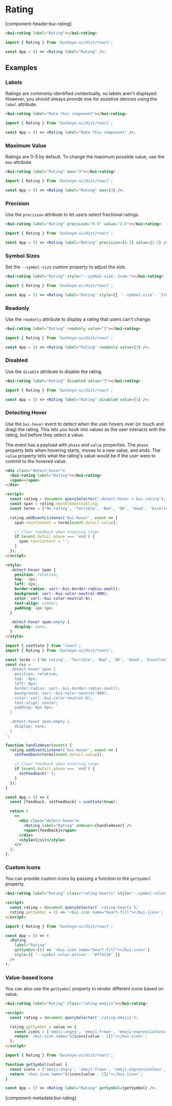 # Rating

[component-header:bui-rating]

```html preview
<bui-rating label="Rating"></bui-rating>
```

```jsx react
import { Rating } from 'buckeye-ui/dist/react';

const App = () => <Rating label="Rating" />;
```

## Examples

### Labels

Ratings are commonly identified contextually, so labels aren't displayed. However, you should always provide one for assistive devices using the `label` attribute.

```html preview
<bui-rating label="Rate this component"></bui-rating>
```

```jsx react
import { Rating } from 'buckeye-ui/dist/react';

const App = () => <Rating label="Rate this component" />;
```

### Maximum Value

Ratings are 0-5 by default. To change the maximum possible value, use the `max` attribute.

```html preview
<bui-rating label="Rating" max="3"></bui-rating>
```

```jsx react
import { Rating } from 'buckeye-ui/dist/react';

const App = () => <Rating label="Rating" max={3} />;
```

### Precision

Use the `precision` attribute to let users select fractional ratings.

```html preview
<bui-rating label="Rating" precision="0.5" value="2.5"></bui-rating>
```

```jsx react
import { Rating } from 'buckeye-ui/dist/react';

const App = () => <Rating label="Rating" precision={0.5} value={2.5} />;
```

### Symbol Sizes

Set the `--symbol-size` custom property to adjust the size.

```html preview
<bui-rating label="Rating" style="--symbol-size: 2rem;"></bui-rating>
```

```jsx react
import { Rating } from 'buckeye-ui/dist/react';

const App = () => <Rating label="Rating" style={{ '--symbol-size': '2rem' }} />;
```

### Readonly

Use the `readonly` attribute to display a rating that users can't change.

```html preview
<bui-rating label="Rating" readonly value="3"></bui-rating>
```

```jsx react
import { Rating } from 'buckeye-ui/dist/react';

const App = () => <Rating label="Rating" readonly value={3} />;
```

### Disabled

Use the `disable` attribute to disable the rating.

```html preview
<bui-rating label="Rating" disabled value="3"></bui-rating>
```

```jsx react
import { Rating } from 'buckeye-ui/dist/react';

const App = () => <Rating label="Rating" disabled value={3} />;
```

### Detecting Hover

Use the `bui-hover` event to detect when the user hovers over (or touch and drag) the rating. This lets you hook into values as the user interacts with the rating, but before they select a value.

The event has a payload with `phase` and `value` properties. The `phase` property tells when hovering starts, moves to a new value, and ends. The `value` property tells what the rating's value would be if the user were to commit to the hovered value.

```html preview
<div class="detect-hover">
  <bui-rating label="Rating"></bui-rating>
  <span></span>
</div>

<script>
  const rating = document.querySelector('.detect-hover > bui-rating');
  const span = rating.nextElementSibling;
  const terms = ['No rating', 'Terrible', 'Bad', 'OK', 'Good', 'Excellent'];

  rating.addEventListener('bui-hover', event => {
    span.textContent = terms[event.detail.value];

    // Clear feedback when hovering stops
    if (event.detail.phase === 'end') {
      span.textContent = '';
    }
  });
</script>

<style>
  .detect-hover span {
    position: relative;
    top: -4px;
    left: 8px;
    border-radius: var(--bui-border-radius-small);
    background: var(--bui-color-neutral-900);
    color: var(--bui-color-neutral-0);
    text-align: center;
    padding: 4px 6px;
  }

  .detect-hover span:empty {
    display: none;
  }
</style>
```

```jsx react
import { useState } from 'react';
import { Rating } from 'buckeye-ui/dist/react';

const terms = ['No rating', 'Terrible', 'Bad', 'OK', 'Good', 'Excellent'];
const css = `
  .detect-hover span {
    position: relative;
    top: -4px;
    left: 8px;
    border-radius: var(--bui-border-radius-small);
    background: var(--bui-color-neutral-900);
    color: var(--bui-color-neutral-0);
    text-align: center;
    padding: 4px 6px;
  }

  .detect-hover span:empty {
    display: none;
  }
`;

function handleHover(event) {
  rating.addEventListener('bui-hover', event => {
    setFeedback(terms[event.detail.value]);

    // Clear feedback when hovering stops
    if (event.detail.phase === 'end') {
      setFeedback('');
    }
  });
}

const App = () => {
  const [feedback, setFeedback] = useState(true);

  return (
    <>
      <div class="detect-hover">
        <Rating label="Rating" onHover={handleHover} />
        <span>{feedback}</span>
      </div>
      <style>{css}</style>
    </>
  );
};
```

### Custom Icons

You can provide custom icons by passing a function to the `getSymbol` property.

```html preview
<bui-rating label="Rating" class="rating-hearts" style="--symbol-color-active: #ff4136;"></bui-rating>

<script>
  const rating = document.querySelector('.rating-hearts');
  rating.getSymbol = () => '<bui-icon name="heart-fill"></bui-icon>';
</script>
```

```jsx react
import { Rating } from 'buckeye-ui/dist/react';

const App = () => (
  <Rating
    label="Rating"
    getSymbol={() => '<bui-icon name="heart-fill"></bui-icon>'}
    style={{ '--symbol-color-active': '#ff4136' }}
  />
);
```

### Value-based Icons

You can also use the `getSymbol` property to render different icons based on value.

```html preview
<bui-rating label="Rating" class="rating-emojis"></bui-rating>

<script>
  const rating = document.querySelector('.rating-emojis');

  rating.getSymbol = value => {
    const icons = ['emoji-angry', 'emoji-frown', 'emoji-expressionless', 'emoji-smile', 'emoji-laughing'];
    return `<bui-icon name="${icons[value - 1]}"></bui-icon>`;
  };
</script>
```

```jsx react
import { Rating } from 'buckeye-ui/dist/react';

function getSymbol(value) {
  const icons = ['emoji-angry', 'emoji-frown', 'emoji-expressionless', 'emoji-smile', 'emoji-laughing'];
  return `<bui-icon name="${icons[value - 1]}"></bui-icon>`;
}

const App = () => <Rating label="Rating" getSymbol={getSymbol} />;
```

[component-metadata:bui-rating]
